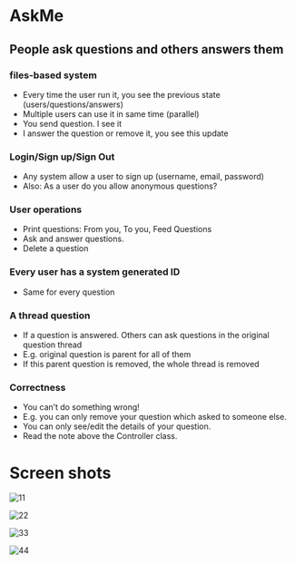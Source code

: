 # AskMe
## People ask questions and others answers them

### files-based system
- Every time the user run it, you see the previous state (users/questions/answers)
- Multiple users can use it in same time (parallel)
- You send question. I see it
- I answer the question or remove it, you see this update
### Login/Sign up/Sign Out
- Any system allow a user to sign up (username, email, password)
- Also: As a user do you allow anonymous questions?
### User operations
- Print questions: From you, To you, Feed Questions
- Ask and answer questions.
- Delete a question
### Every user has a system generated ID
- Same for every question
### A thread question
- If a question is answered. Others can ask questions in the original question thread
- E.g. original question is parent for all of them
- If this parent question is removed, the whole thread is removed
### Correctness
- You can’t do something wrong!
- E.g. you can only remove your question which asked to someone else.
- You can only see/edit the details of your question.
- Read the note above the Controller class. 

# Screen shots
![11](https://user-images.githubusercontent.com/92885872/181076761-297066ae-caf5-4efb-85c4-04aac4a591e5.png)

![22](https://user-images.githubusercontent.com/92885872/181076776-080ae3e7-8e0e-4048-8dc2-2b47de2a44ad.png)

![33](https://user-images.githubusercontent.com/92885872/181076785-68e5c13b-be20-451d-8944-e9f90e7a6ab3.png)

![44](https://user-images.githubusercontent.com/92885872/181076815-cab856b6-06e7-4cdb-b462-cbd6e92b12e3.png)
